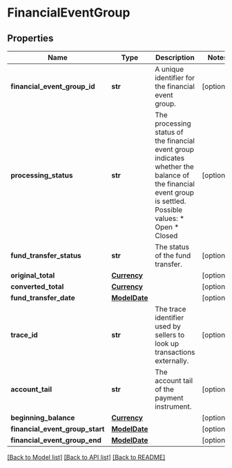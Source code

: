 # FinancialEventGroup

## Properties
Name | Type | Description | Notes
------------ | ------------- | ------------- | -------------
**financial_event_group_id** | **str** | A unique identifier for the financial event group. | [optional] 
**processing_status** | **str** | The processing status of the financial event group indicates whether the balance of the financial event group is settled.  Possible values:  * Open  * Closed | [optional] 
**fund_transfer_status** | **str** | The status of the fund transfer. | [optional] 
**original_total** | [**Currency**](Currency.md) |  | [optional] 
**converted_total** | [**Currency**](Currency.md) |  | [optional] 
**fund_transfer_date** | [**ModelDate**](ModelDate.md) |  | [optional] 
**trace_id** | **str** | The trace identifier used by sellers to look up transactions externally. | [optional] 
**account_tail** | **str** | The account tail of the payment instrument. | [optional] 
**beginning_balance** | [**Currency**](Currency.md) |  | [optional] 
**financial_event_group_start** | [**ModelDate**](ModelDate.md) |  | [optional] 
**financial_event_group_end** | [**ModelDate**](ModelDate.md) |  | [optional] 

[[Back to Model list]](../README.md#documentation-for-models) [[Back to API list]](../README.md#documentation-for-api-endpoints) [[Back to README]](../README.md)

